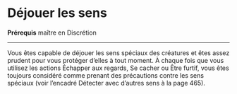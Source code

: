 # Déjouer les sens

<p><strong>Prérequis</strong> maître en Discrétion</p>
<hr>
<p>Vous êtes capable de déjouer les sens spéciaux des créatures et êtes assez prudent pour vous protéger d’elles à tout moment. À chaque fois que vous utilisez les actions Échapper aux regards, Se cacher ou Être furtif, vous êtes toujours considéré comme prenant des précautions contre les sens spéciaux (voir l’encadré Détecter avec d’autres sens à la page 465).</p>